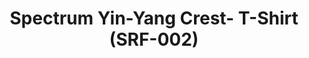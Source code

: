 ---
ee_id: '4141'
site: '1'
type: '2'
url: 2014-004-spectrum-yin-yang-crest-t-shirt-srf-002
title: Spectrum Yin-Yang Crest- T-Shirt (SRF-002)
year: '2014'
display_year: '2014'
medium: Shirt
dims: Small, Medium, Large, X-Large, XX-Large
pitch: Brand tee for Arcangel Surfware.
ps:
live_url:
related:
youtube:
related_code:
imgs: srf-002-crest-tshirt-2014-004-full-1-database-ih.jpg
subheading:
download:
add_credit: Cory Arcangel for Arcangel Surfware
commission:
layout: things-i-made
---